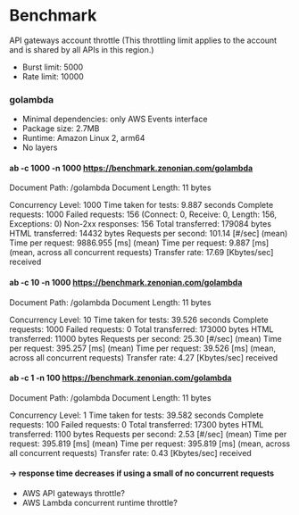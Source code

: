 # Benchmark

API gateways account throttle (This throttling limit applies to the account and is shared by all APIs in this region.)

- Burst limit: 5000
- Rate limit: 10000

### golambda

- Minimal dependencies: only AWS Events interface
- Package size: 2.7MB
- Runtime: Amazon Linux 2, arm64
- No layers

#### ab -c 1000 -n 1000 https://benchmark.zenonian.com/golambda

Document Path: /golambda
Document Length: 11 bytes

Concurrency Level: 1000
Time taken for tests: 9.887 seconds
Complete requests: 1000
Failed requests: 156
(Connect: 0, Receive: 0, Length: 156, Exceptions: 0)
Non-2xx responses: 156
Total transferred: 179084 bytes
HTML transferred: 14432 bytes
Requests per second: 101.14 [#/sec] (mean)
Time per request: 9886.955 [ms] (mean)
Time per request: 9.887 [ms] (mean, across all concurrent requests)
Transfer rate: 17.69 [Kbytes/sec] received

#### ab -c 10 -n 1000 https://benchmark.zenonian.com/golambda

Document Path: /golambda
Document Length: 11 bytes

Concurrency Level: 10
Time taken for tests: 39.526 seconds
Complete requests: 1000
Failed requests: 0
Total transferred: 173000 bytes
HTML transferred: 11000 bytes
Requests per second: 25.30 [#/sec] (mean)
Time per request: 395.257 [ms] (mean)
Time per request: 39.526 [ms] (mean, across all concurrent requests)
Transfer rate: 4.27 [Kbytes/sec] received

#### ab -c 1 -n 100 https://benchmark.zenonian.com/golambda

Document Path: /golambda
Document Length: 11 bytes

Concurrency Level: 1
Time taken for tests: 39.582 seconds
Complete requests: 100
Failed requests: 0
Total transferred: 17300 bytes
HTML transferred: 1100 bytes
Requests per second: 2.53 [#/sec] (mean)
Time per request: 395.819 [ms] (mean)
Time per request: 395.819 [ms] (mean, across all concurrent requests)
Transfer rate: 0.43 [Kbytes/sec] received

#### -> response time decreases if using a small of no concurrent requests

- AWS API gateways throttle?
- AWS Lambda concurrent runtime throttle?
